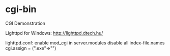 # cgi-bin
CGI Demonstration

Lighttpd for Windows: http://lighttpd.dtech.hu/

lighttpd.conf:
  enable mod_cgi in server.modules
  disable all index-file.names
  cgi.assign = (".exe"=>"")
  
